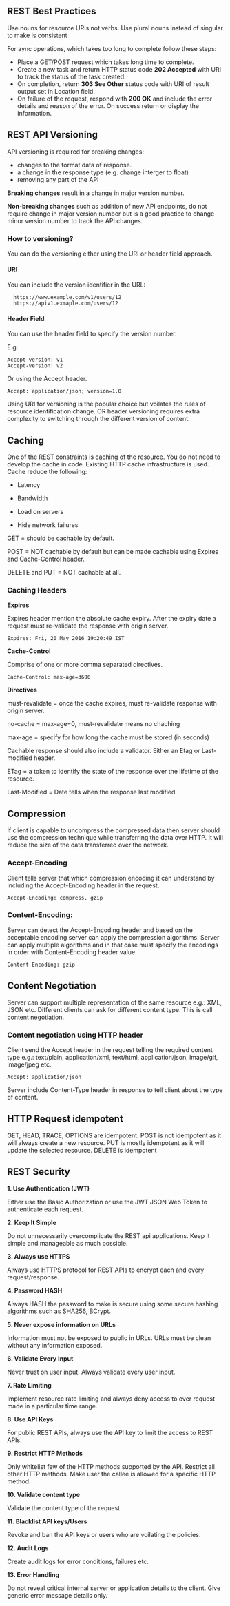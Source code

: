 ## REST Best Practices
Use nouns for resource URIs not verbs. Use plural nouns instead of singular to make is consistent

For aync operations, which takes too long to complete follow these steps:
 - Place a GET/POST request which takes long time to complete.
 - Create a new task and return HTTP status code **202 Accepted** with URI to track the status of the task created.
 - On completion, return **303 See Other** status code with URI of result output set in Location field.
 - On failure of the request, respond with **200 OK** and include the error details and reason of the error. On success return or display the information.

## REST API Versioning
API versioning is required for breaking changes:
- changes to the format data of response.
- a change in the response type (e.g. change interger to float)
- removing any part of the API

**Breaking changes** result in a change in major version number.

**Non-breaking changes** such as addition of new API endpoints, do not require change in major version number but is a good practice to change minor version number to track the API changes.

### How to versioning?
You can do the versioning either using the URI or header field approach.

#### URI
You can include the version identifier in the URL:

```
  https://www.example.com/v1/users/12
  https://apiv1.exmaple.com/users/12
```

#### Header Field
You can use the header field to specify the version number.

E.g.:
```
Accept-version: v1
Accept-version: v2
```

Or using the Accept header.
```
Accept: application/json; version=1.0
```

Using URI for versioning is the popular choice but voilates the rules of resource identification change. OR header versioning requires extra complexity to switching through the different version of content.

## Caching
One of the REST constraints is caching of the resource. You do not need to develop the cache in code. Existing HTTP cache infrastructure is used. Cache reduce the following:

- Latency

- Bandwidth

- Load on servers

- Hide network failures

GET = should be cachable by default.

POST =  NOT cachable by default but can be made cachable using Expires and Cache-Control header.

DELETE and PUT = NOT cachable at all.

### Caching Headers

**Expires** 

Expires header mention the absolute cache expiry. After the expiry date a request must re-validate the response with origin server. 

```
Expires: Fri, 20 May 2016 19:20:49 IST
```

**Cache-Control**

Comprise of one or more comma separated directives.

```
Cache-Control: max-age=3600
```

**Directives**

must-revalidate = once the cache expires, must re-validate response with origin server.

no-cache = max-age=0, must-revalidate means no chaching

max-age = specify for how long the cache must be stored (in seconds)

Cachable response should also include a validator. Either an Etag or Last-modified header.

ETag = a token to identify the state of the response over the lifetime of the resource.

Last-Modified = Date tells when the response last modified.

## Compression

If client is capable to uncompress the compressed data then server should use the compression technique while transferring the data over HTTP. It will reduce the size of the data transferred over the network.

### Accept-Encoding

Client tells server that which compression encoding it can understand by including the Accept-Encoding header in the request.

```
Accept-Encoding: compress, gzip
```

### Content-Encoding:

Server can detect the Accept-Encoding header and based on the acceptable encoding server can apply the compression algorithms. Server can apply multiple algorithms and in that case must specify the encodings in order with Content-Encoding header value.

```
Content-Encoding: gzip
```

## Content Negotiation

Server can support multiple representation of the same resource e.g.: XML, JSON etc. Different clients can ask for different content type. This is call content negotiation.

### Content negotiation using HTTP header

Client send the Accept header in the request telling the required content type e.g.: text/plain, application/xml, text/html, application/json, image/gif, image/jpeg etc.

```
Accept: application/json
```

Server include Content-Type header in response to tell client about the type of content.

## HTTP Request idempotent
GET, HEAD, TRACE, OPTIONS are idempotent.
POST is not idempotent as it will always create a new resource.
PUT is mostly idempotent as it will update the selected resource.
DELETE is idempotent

## REST Security

**1. Use Authentication (JWT)**

Either use the Basic Authorization or use the JWT JSON Web Token to authenticate each request.

**2. Keep It Simple**

Do not unnecessarily overcomplicate the REST api applications. Keep it simple and manageable as much possible.

**3. Always use HTTPS**

Always use HTTPS protocol for REST APIs to encrypt each and every request/response.

**4. Password HASH**

Always HASH the password to make is secure using some secure hashing algorithms such as SHA256, BCrypt.

**5. Never expose information on URLs**

Information must not be exposed to public in URLs. URLs must be clean without any information exposed. 

**6. Validate Every Input**

Never trust on user input. Always validate every user input.

**7. Rate Limiting**

Implement resource rate limiting and always deny access to over request made in a particular time range.

**8. Use API Keys**

For public REST APIs, always use the API key to limit the access to REST APIs.

**9. Restrict HTTP Methods**

Only whitelist few of the HTTP methods supported by the API. Restrict all other HTTP methods. Make user the callee is allowed for a specific HTTP method.

**10. Validate content type**

Validate the content type of the request.

**11. Blacklist API keys/Users**

Revoke and ban the API keys or users who are voilating the policies.

**12. Audit Logs**

Create audit logs for error conditions, failures etc.

**13. Error Handling**

Do not reveal critical internal server or application details to the client. Give generic error message details only.

